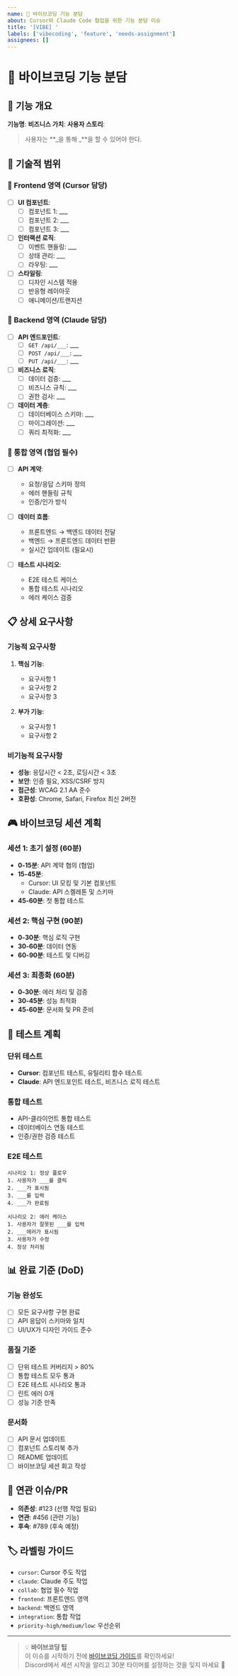 ```yaml
---
name: 🎵 바이브코딩 기능 분담
about: Cursor와 Claude Code 협업을 위한 기능 분담 이슈
title: '[VIBE] '
labels: ['vibecoding', 'feature', 'needs-assignment']
assignees: []
---
```


# 🎵 바이브코딩 기능 분담

## 🎯 기능 개요

**기능명**: **비즈니스 가치**: **사용자 스토리**:

> 사용자는 **_을 통해 _**을 할 수 있어야 한다.

## 🔧 기술적 범위

### 📱 Frontend 영역 (Cursor 담당)

- [ ] **UI 컴포넌트**:
  - [ ] 컴포넌트 1: \_\_\_
  - [ ] 컴포넌트 2: \_\_\_
  - [ ] 컴포넌트 3: \_\_\_

- [ ] **인터랙션 로직**:
  - [ ] 이벤트 핸들링: \_\_\_
  - [ ] 상태 관리: \_\_\_
  - [ ] 라우팅: \_\_\_

- [ ] **스타일링**:
  - [ ] 디자인 시스템 적용
  - [ ] 반응형 레이아웃
  - [ ] 애니메이션/트랜지션

### 🧠 Backend 영역 (Claude 담당)

- [ ] **API 엔드포인트**:
  - [ ] `GET /api/___`: \_\_\_
  - [ ] `POST /api/___`: \_\_\_
  - [ ] `PUT /api/___`: \_\_\_

- [ ] **비즈니스 로직**:
  - [ ] 데이터 검증: \_\_\_
  - [ ] 비즈니스 규칙: \_\_\_
  - [ ] 권한 검사: \_\_\_

- [ ] **데이터 계층**:
  - [ ] 데이터베이스 스키마: \_\_\_
  - [ ] 마이그레이션: \_\_\_
  - [ ] 쿼리 최적화: \_\_\_

### 🤝 통합 영역 (협업 필수)

- [ ] **API 계약**:
  - 요청/응답 스키마 정의
  - 에러 핸들링 규칙
  - 인증/인가 방식

- [ ] **데이터 흐름**:
  - 프론트엔드 → 백엔드 데이터 전달
  - 백엔드 → 프론트엔드 데이터 반환
  - 실시간 업데이트 (필요시)

- [ ] **테스트 시나리오**:
  - E2E 테스트 케이스
  - 통합 테스트 시나리오
  - 에러 케이스 검증

## 📋 상세 요구사항

### 기능적 요구사항

1. **핵심 기능**:
   - 요구사항 1
   - 요구사항 2
   - 요구사항 3

2. **부가 기능**:
   - 요구사항 1
   - 요구사항 2

### 비기능적 요구사항

- **성능**: 응답시간 < 2초, 로딩시간 < 3초
- **보안**: 인증 필요, XSS/CSRF 방지
- **접근성**: WCAG 2.1 AA 준수
- **호환성**: Chrome, Safari, Firefox 최신 2버전

## 🎮 바이브코딩 세션 계획

### 세션 1: 초기 설정 (60분)

- **0-15분**: API 계약 협의 (협업)
- **15-45분**:
  - Cursor: UI 모킹 및 기본 컴포넌트
  - Claude: API 스켈레톤 및 스키마
- **45-60분**: 첫 통합 테스트

### 세션 2: 핵심 구현 (90분)

- **0-30분**: 핵심 로직 구현
- **30-60분**: 데이터 연동
- **60-90분**: 테스트 및 디버깅

### 세션 3: 최종화 (60분)

- **0-30분**: 에러 처리 및 검증
- **30-45분**: 성능 최적화
- **45-60분**: 문서화 및 PR 준비

## 🧪 테스트 계획

### 단위 테스트

- **Cursor**: 컴포넌트 테스트, 유틸리티 함수 테스트
- **Claude**: API 엔드포인트 테스트, 비즈니스 로직 테스트

### 통합 테스트

- API-클라이언트 통합 테스트
- 데이터베이스 연동 테스트
- 인증/권한 검증 테스트

### E2E 테스트

```
시나리오 1: 정상 플로우
1. 사용자가 ___를 클릭
2. ___가 표시됨
3. ___를 입력
4. ___가 완료됨

시나리오 2: 에러 케이스
1. 사용자가 잘못된 ___를 입력
2. ___에러가 표시됨
3. 사용자가 수정
4. 정상 처리됨
```

## 📊 완료 기준 (DoD)

### 기능 완성도

- [ ] 모든 요구사항 구현 완료
- [ ] API 응답이 스키마와 일치
- [ ] UI/UX가 디자인 가이드 준수

### 품질 기준

- [ ] 단위 테스트 커버리지 > 80%
- [ ] 통합 테스트 모두 통과
- [ ] E2E 테스트 시나리오 통과
- [ ] 린트 에러 0개
- [ ] 성능 기준 만족

### 문서화

- [ ] API 문서 업데이트
- [ ] 컴포넌트 스토리북 추가
- [ ] README 업데이트
- [ ] 바이브코딩 세션 회고 작성

## 🔗 연관 이슈/PR

- **의존성**: #123 (선행 작업 필요)
- **연관**: #456 (관련 기능)
- **후속**: #789 (후속 예정)

## 🏷️ 라벨링 가이드

- `cursor`: Cursor 주도 작업
- `claude`: Claude 주도 작업
- `collab`: 협업 필수 작업
- `frontend`: 프론트엔드 영역
- `backend`: 백엔드 영역
- `integration`: 통합 작업
- `priority-high/medium/low`: 우선순위

---

> 💡 **바이브코딩 팁**  
> 이 이슈를 시작하기 전에 [바이브코딩 가이드](../docs/VIBECODING-GUIDE.md)를 확인하세요!  
> Discord에서 세션 시작을 알리고 30분 타이머를 설정하는 것을 잊지 마세요 🎵
